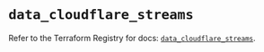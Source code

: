 # `data_cloudflare_streams`

Refer to the Terraform Registry for docs: [`data_cloudflare_streams`](https://registry.terraform.io/providers/cloudflare/cloudflare/5.5.0/docs/data-sources/streams).
